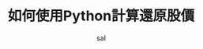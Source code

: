 ---
layout: post
title:  "如何使用Python計算還原股價"
author: sal
categories: [Python, Invest]
image: assets/images/DataBase/database_cover.jpg
---